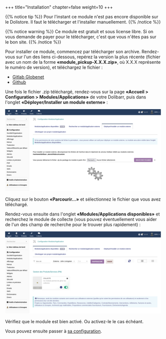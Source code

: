+++
title="Installation"
chapter=false
weight=10
+++

{{% notice tip %}}
Pour l'instant ce module n'est pas encore disponible sur le Dolistore.
Il faut le télécharger et l'installer manuellement.
{{% /notice %}}

{{% notice warning %}}
Ce module est gratuit et sous license libre. Si on vous demande de payer pour le télécharger,
c'est que vous n'êtes pas sur le bon site.
{{% /notice %}}

Pour installer ce module, commencez par télécharger son archive. Rendez-vous sur l'un des liens ci-dessous, repérez la version la plus récente (fichier avec un nom de la forme **«module_pickup-X.X.X.zip»**, où X.X.X représente le numéro de version), et téléchargez le fichier :

- [Gitlab Globenet](https://code.globenet.org/john/DolibarrPickup/-/tree/main/build)
- [Github](https://github.com/JohnXLivingston/DolibarrPickup/tree/main/build)

Une fois le fichier .zip téléchargé, rendez-vous sur la page **«Accueil > Configuration > Modules/Applications»** de votre Dolibarr,
puis dans l'onglet **«Déployer/Installer un module externe»** :

![Déployer/Installer un module externe](./images/install_0.png?classes=shadow,border)

Cliquez sur le bouton **«Parcourir...»** et sélectionnez le fichier que vous avez téléchargé.

Rendez-vous ensuite dans l'onglet **«Modules/Applications disponibles»** et recherchez le module de collecte
(vous pouvez éventuellement vous aider de l'un des champ de recherche pour le trouver plus rapidement) :

![Déployer/Installer un module externe](./images/install_1.png?classes=shadow,border)

Vérifiez que le module est bien activé. Ou activez-le le cas échéant.

Vous pouvez ensuite passer à [sa configuration](./../setup/).
